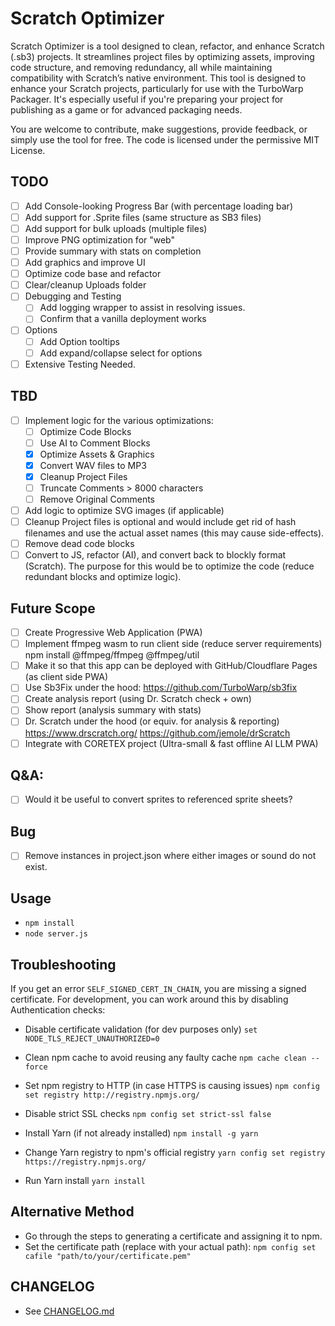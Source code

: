 # Scratch Optimizer
Scratch Optimizer is a tool designed to clean, refactor, and enhance Scratch (.sb3) projects. It streamlines 
project files by optimizing assets, improving code structure, and removing redundancy, all while maintaining 
compatibility with Scratch’s native environment. This tool is designed to enhance your Scratch projects, 
particularly for use with the TurboWarp Packager. It's especially useful if you're preparing your project 
for publishing as a game or for advanced packaging needs.

You are welcome to contribute, make suggestions, provide feedback, or simply use the tool for free. 
The code is licensed under the permissive MIT License.

## TODO
- [ ] Add Console-looking Progress Bar (with percentage loading bar)
- [ ] Add support for .Sprite files (same structure as SB3 files)
- [ ] Add support for bulk uploads (multiple files) 
- [ ] Improve PNG optimization for "web"
- [ ] Provide summary with stats on completion
- [ ] Add graphics and improve UI
- [ ] Optimize code base and refactor
- [ ] Clear/cleanup Uploads folder
- [ ] Debugging and Testing
  - [ ] Add logging wrapper to assist in resolving issues.
  - [ ] Confirm that a vanilla deployment works
- [ ] Options
  - [ ] Add Option tooltips
  - [ ] Add expand/collapse select for options
- [ ] Extensive Testing Needed.
  
## TBD
- [ ] Implement logic for the various optimizations: 
  - [ ] Optimize Code Blocks
  - [ ] Use AI to Comment Blocks
  - [x] Optimize Assets & Graphics
  - [x] Convert WAV files to MP3
  - [x] Cleanup Project Files
  - [ ] Truncate Comments > 8000 characters
  - [ ] Remove Original Comments 
- [ ] Add logic to optimize SVG images (if applicable)
- [ ] Cleanup Project files is optional and would include get rid of hash filenames and 
      use the actual asset names (this may cause side-effects).
- [ ] Remove dead code blocks
- [ ] Convert to JS, refactor (AI), and convert back to blockly format (Scratch).
      The purpose for this would be to optimize the code (reduce redundant blocks and optimize logic).

## Future Scope
- [ ] Create Progressive Web Application (PWA)
- [ ] Implement ffmpeg wasm to run client side (reduce server requirements)
  npm install @ffmpeg/ffmpeg @ffmpeg/util
- [ ] Make it so that this app can be deployed with GitHub/Cloudflare Pages (as client side PWA)
- [ ] Use Sb3Fix under the hood:
  https://github.com/TurboWarp/sb3fix
- [ ] Create analysis report (using Dr. Scratch check + own)
- [ ] Show report (analysis summary with stats)
- [ ] Dr. Scratch under the hood (or equiv. for analysis & reporting)
  https://www.drscratch.org/
  https://github.com/jemole/drScratch
- [ ] Integrate with CORETEX project (Ultra-small & fast offline AI LLM PWA)

## Q&A:
- [ ] Would it be useful to convert sprites to referenced sprite sheets?

## Bug
- [ ] Remove instances in project.json where either images or sound do not exist.

## Usage
- `npm install`
- `node server.js`

## Troubleshooting
If you get an error `SELF_SIGNED_CERT_IN_CHAIN`, you are missing a signed certificate. For development, you can 
work around this by disabling Authentication checks:

- Disable certificate validation (for dev purposes only)
  `set NODE_TLS_REJECT_UNAUTHORIZED=0`

- Clean npm cache to avoid reusing any faulty cache
  `npm cache clean --force`

- Set npm registry to HTTP (in case HTTPS is causing issues)
  `npm config set registry http://registry.npmjs.org/`

- Disable strict SSL checks
  `npm config set strict-ssl false`

- Install Yarn (if not already installed)
  `npm install -g yarn`

- Change Yarn registry to npm's official registry
  `yarn config set registry https://registry.npmjs.org/`

- Run Yarn install
  `yarn install`

## Alternative Method
- Go through the steps to generating a certificate and assigning it to npm.
- Set the certificate path (replace with your actual path):
  `npm config set cafile "path/to/your/certificate.pem"`

## CHANGELOG
- See [CHANGELOG.md](CHANGELOG.md)